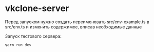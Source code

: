 # vkclone-server

Перед запуском нужно создать переименовать src/env-example.ts в src/env.ts и изменить содержимое, вписав необходимые данные

Запуск тестового сервера:

    yarn run dev
